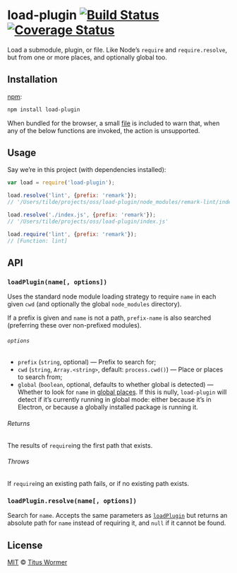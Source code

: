 # load-plugin [![Build Status][travis-badge]][travis] [![Coverage Status][codecov-badge]][codecov]

Load a submodule, plugin, or file.  Like Node’s `require` and
`require.resolve`, but from one or more places, and optionally
global too.

## Installation

[npm][npm-install]:

```bash
npm install load-plugin
```

When bundled for the browser, a small [file][browser] is included to
warn that, when any of the below functions are invoked, the action is
unsupported.

## Usage

Say we’re in this project (with dependencies installed):

```javascript
var load = require('load-plugin');

load.resolve('lint', {prefix: 'remark'});
// '/Users/tilde/projects/oss/load-plugin/node_modules/remark-lint/index.js'

load.resolve('./index.js', {prefix: 'remark'});
// '/Users/tilde/projects/oss/load-plugin/index.js'

load.require('lint', {prefix: 'remark'});
// [Function: lint]
```

## API

### `loadPlugin(name[, options])`

Uses the standard node module loading strategy to require `name`
in each given `cwd` (and optionally the global `node_modules`
directory).

If a prefix is given and `name` is not a path, `prefix-name`
is also searched (preferring these over non-prefixed modules).

###### `options`

*   `prefix` (`string`, optional)
    — Prefix to search for;
*   `cwd` (`string`, `Array.<string>`, default: `process.cwd()`)
    — Place or places to search from;
*   `global` (`boolean`, optional, defaults to whether global is detected)
    — Whether to look for `name` in [global places][global].
    If this is nully, `load-plugin` will detect if it’s currently
    running in global mode: either because it’s in Electron, or because
    a globally installed package is running it.

###### Returns

The results of `require`ing the first path that exists.

###### Throws

If `require`ing an existing path fails, or if no existing path exists.

### `loadPlugin.resolve(name[, options])`

Search for `name`.  Accepts the same parameters as [`loadPlugin`][load-plugin]
but returns an absolute path for `name` instead of requiring it,
and `null` if it cannot be found.

## License

[MIT][license] © [Titus Wormer][author]

<!-- Definitions -->

[travis-badge]: https://img.shields.io/travis/wooorm/load-plugin.svg

[travis]: https://travis-ci.org/wooorm/load-plugin

[codecov-badge]: https://img.shields.io/codecov/c/github/wooorm/load-plugin.svg

[codecov]: https://codecov.io/github/wooorm/load-plugin

[npm-install]: https://docs.npmjs.com/cli/install

[license]: LICENSE

[author]: http://wooorm.com

[global]: https://docs.npmjs.com/files/folders#node-modules

[load-plugin]: #loadpluginname-options

[browser]: browser.js
